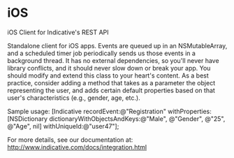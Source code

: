 iOS
===

iOS Client for Indicative's REST API

Standalone client for iOS apps.  Events are queued up in an NSMutableArray, and a scheduled timer job periodically sends us those events in a background thread.  It has no external dependencies, so you'll never have library conflicts, and it should never slow down or break your app.  You should modify and extend this class to your heart's content.  As a best practice, consider adding a method that takes as a parameter the object representing the user, and adds certain default properties based on that user's characteristics (e.g., gender, age, etc.).

Sample usage: [Indicative recordEvent:@"Registration" withProperties:[NSDictionary dictionaryWithObjectsAndKeys:@"Male", @"Gender", @"25", @"Age", nil] withUniqueId:@"user47"];

For more details, see our documentation at: http://www.indicative.com/docs/integration.html
